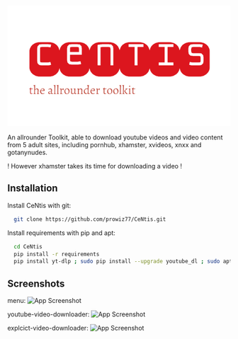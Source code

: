 
![Logo](https://github.com/prowiz77/CeNtis/blob/main/images/5.png)


An allrounder Toolkit, able to download youtube videos and video content from 5 adult sites, including pornhub, xhamster, xvideos, xnxx and gotanynudes.

! However xhamster takes its time for downloading a video !



## Installation

Install CeNtis with git:

```bash
  git clone https://github.com/prowiz77/CeNtis.git
```
Install requirements with pip and apt:
```bash
  cd CeNtis
  pip install -r requirements
  pip install yt-dlp ; sudo pip install --upgrade youtube_dl ; sudo apt install ffmpeg ; pip3 install customtkinter
```

## Screenshots
menu:
![App Screenshot]()

youtube-video-downloader:
![App Screenshot]()

explcict-video-downloader:
![App Screenshot]()

